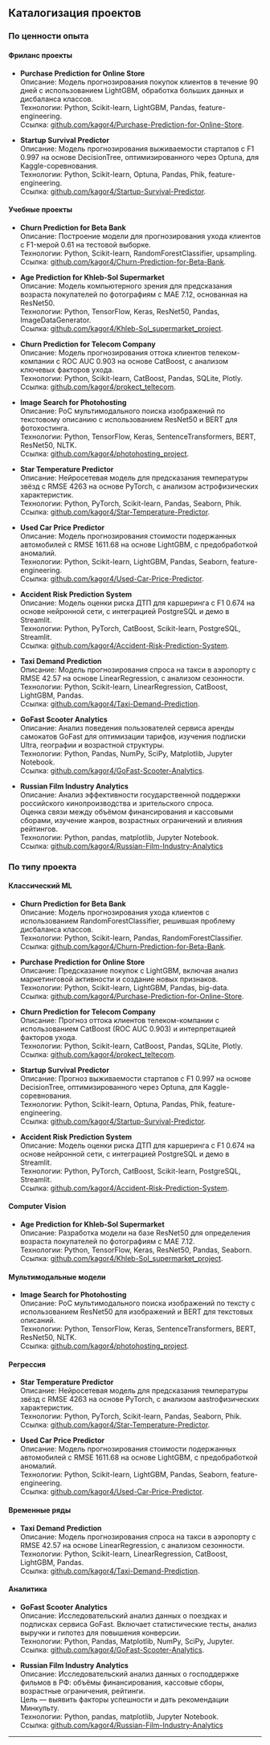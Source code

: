 ## Каталогизация проектов

### По ценности опыта
#### Фриланс проекты
- **Purchase Prediction for Online Store**  
  Описание: Модель прогнозирования покупок клиентов в течение 90 дней с использованием LightGBM, обработка больших данных и дисбаланса классов.  
  Технологии: Python, Scikit-learn, LightGBM, Pandas, feature-engineering.  
  Ссылка: [github.com/kagor4/Purchase-Prediction-for-Online-Store](https://github.com/kagor4/Purchase-Prediction-for-Online-Store).

- **Startup Survival Predictor**  
  Описание: Модель прогнозирования выживаемости стартапов с F1 0.997 на основе DecisionTree, оптимизированного через Optuna, для Kaggle-соревнования.  
  Технологии: Python, Scikit-learn, Optuna, Pandas, Phik, feature-engineering.  
  Ссылка: [github.com/kagor4/Startup-Survival-Predictor](https://github.com/kagor4/Startup-Survival-Predictor).

#### Учебные проекты
- **Churn Prediction for Beta Bank**  
  Описание: Построение модели для прогнозирования ухода клиентов с F1-мерой 0.61 на тестовой выборке.  
  Технологии: Python, Scikit-learn, RandomForestClassifier, upsampling.  
  Ссылка: [github.com/kagor4/Churn-Prediction-for-Beta-Bank](https://github.com/kagor4/Churn-Prediction-for-Beta-Bank).

- **Age Prediction for Khleb-Sol Supermarket**  
  Описание: Модель компьютерного зрения для предсказания возраста покупателей по фотографиям с MAE 7.12, основанная на ResNet50.  
  Технологии: Python, TensorFlow, Keras, ResNet50, Pandas, ImageDataGenerator.  
  Ссылка: [github.com/kagor4/Khleb-Sol_supermarket_project](https://github.com/kagor4/Khleb-Sol_supermarket_project).

- **Churn Prediction for Telecom Company**  
  Описание: Модель прогнозирования оттока клиентов телеком-компании с ROC AUC 0.903 на основе CatBoost, с анализом ключевых факторов ухода.  
  Технологии: Python, Scikit-learn, CatBoost, Pandas, SQLite, Plotly.  
  Ссылка: [github.com/kagor4/prokect_teltecom](https://github.com/kagor4/prokect_teltecom).

- **Image Search for Photohosting**  
  Описание: PoC мультимодального поиска изображений по текстовому описанию с использованием ResNet50 и BERT для фотохостинга.  
  Технологии: Python, TensorFlow, Keras, SentenceTransformers, BERT, ResNet50, NLTK.  
  Ссылка: [github.com/kagor4/photohosting_project](https://github.com/kagor4/photohosting_project).

- **Star Temperature Predictor**  
  Описание: Нейросетевая модель для предсказания температуры звёзд с RMSE 4263 на основе PyTorch, с анализом астрофизических характеристик.  
  Технологии: Python, PyTorch, Scikit-learn, Pandas, Seaborn, Phik.  
  Ссылка: [github.com/kagor4/Star-Temperature-Predictor](https://github.com/kagor4/Star-Temperature-Predictor).

- **Used Car Price Predictor**  
  Описание: Модель прогнозирования стоимости подержанных автомобилей с RMSE 1611.68 на основе LightGBM, с предобработкой аномалий.  
  Технологии: Python, Scikit-learn, LightGBM, Pandas, Seaborn, feature-engineering.  
  Ссылка: [github.com/kagor4/Used-Car-Price-Predictor](https://github.com/kagor4/Used-Car-Price-Predictor).

- **Accident Risk Prediction System**  
  Описание: Модель оценки риска ДТП для каршеринга с F1 0.674 на основе нейронной сети, с интеграцией PostgreSQL и демо в Streamlit.  
  Технологии: Python, PyTorch, CatBoost, Scikit-learn, PostgreSQL, Streamlit.  
  Ссылка: [github.com/kagor4/Accident-Risk-Prediction-System](https://github.com/kagor4/Accident-Risk-Prediction-System).

- **Taxi Demand Prediction**  
  Описание: Модель прогнозирования спроса на такси в аэропорту с RMSE 42.57 на основе LinearRegression, с анализом сезонности.  
  Технологии: Python, Scikit-learn, LinearRegression, CatBoost, LightGBM, Pandas.  
  Ссылка: [github.com/kagor4/Taxi-Demand-Prediction](https://github.com/kagor4/Taxi-Demand-Prediction).

- **GoFast Scooter Analytics**  
  Описание: Анализ поведения пользователей сервиса аренды самокатов GoFast для оптимизации тарифов, изучения подписки Ultra, географии и возрастной структуры.  
  Технологии: Python, Pandas, NumPy, SciPy, Matplotlib, Jupyter Notebook.  
  Ссылка: [github.com/kagor4/GoFast-Scooter-Analytics](https://github.com/kagor4/GoFast-Scooter-Analytics).

- **Russian Film Industry Analytics**  
  Описание: Анализ эффективности государственной поддержки российского кинопроизводства и зрительского спроса.  
Оценка связи между объёмом финансирования и кассовыми сборами, изучение жанров, возрастных ограничений и влияния рейтингов.  
  Технологии: Python, pandas, matplotlib, Jupyter Notebook.  
  Ссылка: [github.com/kagor4/Russian-Film-Industry-Analytics](https://github.com/kagor4/Russian-Film-Industry-Analytics)

### По типу проекта
#### Классический ML
- **Churn Prediction for Beta Bank**  
  Описание: Модель прогнозирования ухода клиентов с использованием RandomForestClassifier, решившая проблему дисбаланса классов.  
  Технологии: Python, Scikit-learn, Pandas, RandomForestClassifier.  
  Ссылка: [github.com/kagor4/Churn-Prediction-for-Beta-Bank](https://github.com/kagor4/Churn-Prediction-for-Beta-Bank).

- **Purchase Prediction for Online Store**  
  Описание: Предсказание покупок с LightGBM, включая анализ маркетинговой активности и создание новых признаков.  
  Технологии: Python, Scikit-learn, LightGBM, Pandas, big-data.  
  Ссылка: [github.com/kagor4/Purchase-Prediction-for-Online-Store](https://github.com/kagor4/Purchase-Prediction-for-Online-Store).

- **Churn Prediction for Telecom Company**  
  Описание: Прогноз оттока клиентов телеком-компании с использованием CatBoost (ROC AUC 0.903) и интерпретацией факторов ухода.  
  Технологии: Python, Scikit-learn, CatBoost, Pandas, SQLite, Plotly.  
  Ссылка: [github.com/kagor4/prokect_teltecom](https://github.com/kagor4/prokect_teltecom).

- **Startup Survival Predictor**  
  Описание: Прогноз выживаемости стартапов с F1 0.997 на основе DecisionTree, оптимизированного через Optuna, для Kaggle-соревнования.  
  Технологии: Python, Scikit-learn, Optuna, Pandas, Phik, feature-engineering.  
  Ссылка: [github.com/kagor4/Startup-Survival-Predictor](https://github.com/kagor4/Startup-Survival-Predictor).

- **Accident Risk Prediction System**  
  Описание: Модель оценки риска ДТП для каршеринга с F1 0.674 на основе нейронной сети, с интеграцией PostgreSQL и демо в Streamlit.  
  Технологии: Python, PyTorch, CatBoost, Scikit-learn, PostgreSQL, Streamlit.  
  Ссылка: [github.com/kagor4/Accident-Risk-Prediction-System](https://github.com/kagor4/Accident-Risk-Prediction-System).

#### Computer Vision
- **Age Prediction for Khleb-Sol Supermarket**  
  Описание: Разработка модели на базе ResNet50 для определения возраста покупателей по фотографиям с MAE 7.12.  
  Технологии: Python, TensorFlow, Keras, ResNet50, Pandas, Seaborn.  
  Ссылка: [github.com/kagor4/Khleb-Sol_supermarket_project](https://github.com/kagor4/Khleb-Sol_supermarket_project).
  
#### Мультимодальные модели
- **Image Search for Photohosting**  
  Описание: PoC мультимодального поиска изображений по тексту с использованием ResNet50 для изображений и BERT для текстовых описаний.  
  Технологии: Python, TensorFlow, Keras, SentenceTransformers, BERT, ResNet50, NLTK.  
  Ссылка: [github.com/kagor4/photohosting_project](https://github.com/kagor4/photohosting_project).

#### Регрессия
- **Star Temperature Predictor**  
  Описание: Нейросетевая модель для предсказания температуры звёзд с RMSE 4263 на основе PyTorch, с анализом аastroфизических характеристик.  
  Технологии: Python, PyTorch, Scikit-learn, Pandas, Seaborn, Phik.  
  Ссылка: [github.com/kagor4/Star-Temperature-Predictor](https://github.com/kagor4/Star-Temperature-Predictor).

- **Used Car Price Predictor**  
  Описание: Модель прогнозирования стоимости подержанных автомобилей с RMSE 1611.68 на основе LightGBM, с предобработкой аномалий.  
  Технологии: Python, Scikit-learn, LightGBM, Pandas, Seaborn, feature-engineering.  
  Ссылка: [github.com/kagor4/Used-Car-Price-Predictor](https://github.com/kagor4/Used-Car-Price-Predictor).
  
#### Временные ряды
- **Taxi Demand Prediction**  
  Описание: Модель прогнозирования спроса на такси в аэропорту с RMSE 42.57 на основе LinearRegression, с анализом сезонности.  
  Технологии: Python, Scikit-learn, LinearRegression, CatBoost, LightGBM, Pandas.  
  Ссылка: [github.com/kagor4/Taxi-Demand-Prediction](https://github.com/kagor4/Taxi-Demand-Prediction).

#### Аналитика
- **GoFast Scooter Analytics**  
  Описание: Исследовательский анализ данных о поездках и подписках сервиса GoFast. Включает статистические тесты, анализ выручки и гипотез для повышения конверсии.  
  Технологии: Python, Pandas, Matplotlib, NumPy, SciPy, Jupyter.  
  Ссылка: [github.com/kagor4/GoFast-Scooter-Analytics](https://github.com/kagor4/GoFast-Scooter-Analytics).

- **Russian Film Industry Analytics**  
  Описание: Исследовательский анализ данных о господдержке фильмов в РФ: объёмы финансирования, кассовые сборы, возрастные ограничения, рейтинги.  
Цель — выявить факторы успешности и дать рекомендации Минкульту.  
  Технологии: Python, pandas, matplotlib, Jupyter Notebook.  
  Ссылка: [github.com/kagor4/Russian-Film-Industry-Analytics](https://github.com/kagor4/Russian-Film-Industry-Analytics)
---
